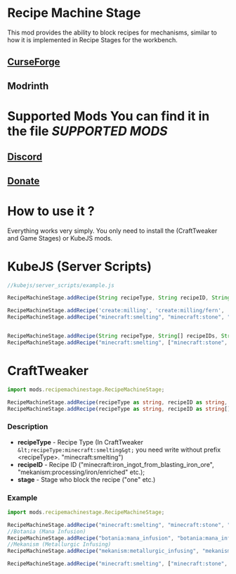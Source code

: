 # Recipe Machine Stage
This mod provides the ability to block recipes for mechanisms, similar to how it is implemented in Recipe Stages for the workbench.

## [CurseForge](https://www.curseforge.com/minecraft/mc-mods/recipe-machine-stages)
## Modrinth

# Supported Mods You can find it in the file *SUPPORTED MODS*

## [Discord](https://discord.gg/G6VEaBKcYt)
## [Donate](https://boosty.to/sixik)


# How to use it ?
Everything works very simply. You only need to install the (CraftTweaker and Game Stages) or KubeJS mods.


# KubeJS (Server Scripts)
```js
//kubejs/server_scripts/example.js

RecipeMachineStage.addRecipe(String recipeType, String recipeID, String stage)

RecipeMachineStage.addRecipe('create:milling', 'create:milling/fern', 'two')
RecipeMachineStage.addRecipe("minecraft:smelting", "minecraft:stone", "one")


RecipeMachineStage.addRecipe(String recipeType, String[] recipeIDs, String stage)
RecipeMachineStage.addRecipe("minecraft:smelting", ["minecraft:stone", "minecraft:iron_ingot"], "one")
```

# CraftTweaker
```ts
import mods.recipemachinestage.RecipeMachineStage;

RecipeMachineStage.addRecipe(recipeType as string, recipeID as string, stage as string)
RecipeMachineStage.addRecipe(recipeType as string, recipeID as string[], stage as string)
```

### Description
- **recipeType** - Recipe Type (In CraftTweaker `&lt;recipeType:minecraft:smelting&gt;` you need write without prefix &lt;recipeType&gt;. "minecraft:smelting")
- **recipeID** - Recipe ID ("minecraft:iron_ingot_from_blasting_iron_ore", "mekanism:processing/iron/enriched" etc.);     
- **stage** - Stage who block the recipe ("one" etc.)

### Example 
```ts
import mods.recipemachinestage.RecipeMachineStage;

RecipeMachineStage.addRecipe("minecraft:smelting", "minecraft:stone", "one");
//Botania (Mana Infusion)
RecipeMachineStage.addRecipe("botania:mana_infusion", "botania:mana_infusion/mana_diamond", "two");
//Mekanism (Metallurgic Infusing)
RecipeMachineStage.addRecipe("mekanism:metallurgic_infusing", "mekanism:processing/iron/enriched", "three");

RecipeMachineStage.addRecipe("minecraft:smelting", ["minecraft:stone", "minecraft:iron_ingot"], "one");
```